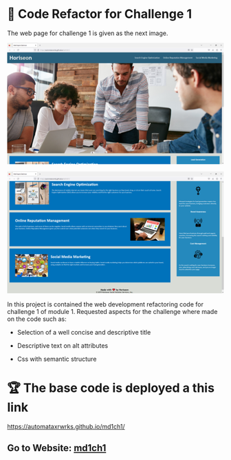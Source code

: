 # 📖 Code Refactor for Challenge 1

The web page for challenge 1 is given as the next image.

![A webpage features colored blocks that represent six sections, each displaying different background and text colors.](./assets/images/image-1.png)

![A webpage features colored blocks that represent six sections, each displaying different background and text colors.](./assets/images/image-2.png)

In this project is contained the web development refactoring code for challenge 1 of module 1. Requested aspects for the challenge where made on the code such as:

* Selection of a well concise and descriptive title

* Descriptive text on alt attributes

* Css with semantic structure

# 🏆 The base code is deployed a this link 

https://automataxrwrks.github.io/md1ch1/

## Go to Website: [md1ch1](https://automataxrwrks.github.io/md1ch1/)


